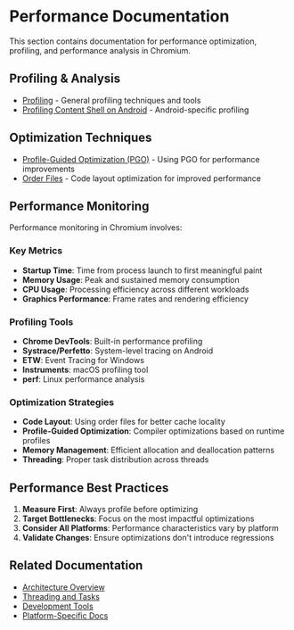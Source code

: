 # Performance Documentation

This section contains documentation for performance optimization, profiling, and performance analysis in Chromium.

## Profiling & Analysis

- [Profiling](profiling.md) - General profiling techniques and tools
- [Profiling Content Shell on Android](profiling_content_shell_on_android.md) - Android-specific profiling

## Optimization Techniques

- [Profile-Guided Optimization (PGO)](pgo.md) - Using PGO for performance improvements
- [Order Files](orderfile.md) - Code layout optimization for improved performance

## Performance Monitoring

Performance monitoring in Chromium involves:

### Key Metrics
- **Startup Time**: Time from process launch to first meaningful paint
- **Memory Usage**: Peak and sustained memory consumption
- **CPU Usage**: Processing efficiency across different workloads
- **Graphics Performance**: Frame rates and rendering efficiency

### Profiling Tools
- **Chrome DevTools**: Built-in performance profiling
- **Systrace/Perfetto**: System-level tracing on Android
- **ETW**: Event Tracing for Windows
- **Instruments**: macOS profiling tool
- **perf**: Linux performance analysis

### Optimization Strategies
- **Code Layout**: Using order files for better cache locality
- **Profile-Guided Optimization**: Compiler optimizations based on runtime profiles
- **Memory Management**: Efficient allocation and deallocation patterns
- **Threading**: Proper task distribution across threads

## Performance Best Practices

1. **Measure First**: Always profile before optimizing
2. **Target Bottlenecks**: Focus on the most impactful optimizations
3. **Consider All Platforms**: Performance characteristics vary by platform
4. **Validate Changes**: Ensure optimizations don't introduce regressions

## Related Documentation

- [Architecture Overview](../architecture/overview.md)
- [Threading and Tasks](../architecture/threading_and_tasks.md)
- [Development Tools](../development/)
- [Platform-Specific Docs](../platforms/)
